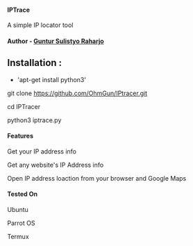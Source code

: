 #### IPTrace

A simple IP locator tool


#### Author - [Guntur Sulistyo Raharjo](https://github.com/ohmgun/)


## Installation :

* 'apt-get install python3'

git clone https://github.com/OhmGun/IPtracer.git

cd IPTracer

python3 iptrace.py



#### Features

Get your IP address info

Get any website's IP Address info

Open IP address loaction from your browser and Google Maps




#### Tested On

Ubuntu

Parrot OS

Termux
